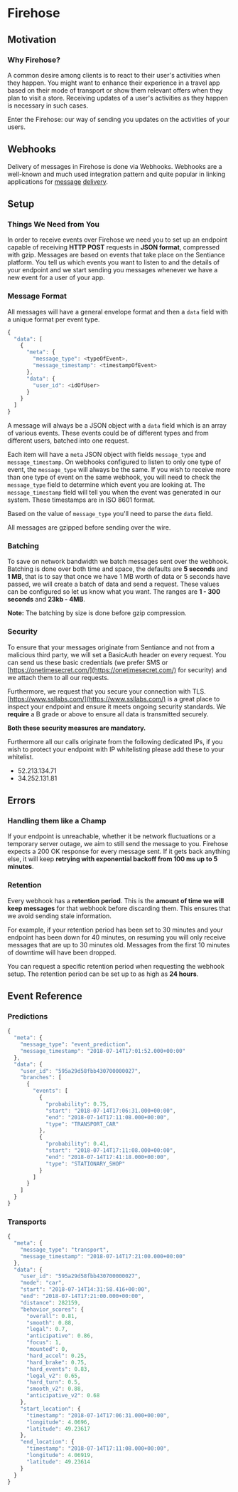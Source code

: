 # Firehose

## Motivation

### Why Firehose?

A common desire among clients is to react to their user's activities when they happen. You might want to enhance their experience in a travel app based on their mode of transport or show them relevant offers when they plan to visit a store. Receiving updates of a user's activities as they happen is necessary in such cases.

Enter the Firehose: our way of sending you updates on the activities of your users.

## Webhooks

Delivery of messages in Firehose is done via Webhooks. Webhooks are a well-known and much used integration pattern and quite popular in linking applications for [message](https://zapier.com/blog/what-are-webhooks/) [delivery](https://sendgrid.com/blog/whats-webhook/).

## Setup

### Things We Need from You

In order to receive events over Firehose we need you to set up an endpoint capable of receiving **HTTP POST** requests in **JSON format**, compressed with gzip. Messages are based on events that take place on the Sentiance platform. You tell us which events you want to listen to and the details of your endpoint and we start sending you messages whenever we have a new event for a user of your app.

### Message Format

All messages will have a general envelope format and then a `data` field with a unique format per event type.

```javascript
{
  "data": [
    {
      "meta": {
        "message_type": <typeOfEvent>,
        "message_timestamp": <timestampOfEvent>
      },
      "data": {
        "user_id": <idOfUser>
      }
    }
  ]
}
```

A message will always be a JSON object with a `data` field which is an array of various events. These events could be of different types and from different users, batched into one request.

Each item will have a `meta` JSON object with fields `message_type` and `message_timestamp`. On webhooks configured to listen to only one type of event, the `message_type` will always be the same. If you wish to receive more than one type of event on the same webhook, you will need to check the `message_type` field to determine which event you are looking at. The `message_timestamp` field will tell you when the event was generated in our system. These timestamps are in ISO 8601 format.

Based on the value of `message_type` you'll need to parse the `data` field. 

All messages are gzipped before sending over the wire.

### Batching

To save on network bandwidth we batch messages sent over the webhook. Batching is done over both time and space, the defaults are **5 seconds** and **1 MB**, that is to say that once we have 1 MB worth of data or 5 seconds have passed, we will create a batch of data and send a request. These values can be configured so let us know what you want. The ranges are **1 - 300 seconds** and **23kb - 4MB**.

**Note:** The batching by size is done before gzip compression.

### Security

To ensure that your messages originate from Sentiance and not from a malicious third party, we will set a BasicAuth header on every request. You can send us these basic credentials \(we prefer SMS or [https://onetimesecret.com/](https://onetimesecret.com/) for security\) and we attach them to all our requests.

Furthermore, we request that you secure your connection with TLS. [https://www.ssllabs.com/](https://www.ssllabs.com/) is a great place to inspect your endpoint and ensure it meets ongoing security standards. We **require** a B grade or above to ensure all data is transmitted securely.

**Both these security measures are mandatory.**

Furthermore all our calls originate from the following dedicated IPs, if you wish to protect your endpoint with IP whitelisting please add these to your whitelist.

* 52.213.134.71
* 34.252.131.81

## Errors

### Handling them like a Champ

If your endpoint is unreachable, whether it be network fluctuations or a temporary server outage, we aim to still send the message to you. Firehose expects a 200 OK response for every message sent. If it gets back anything else, it will keep **retrying with exponential backoff from 100 ms up to 5 minutes**.

### Retention

Every webhook has a **retention period**. This is the **amount of time we will keep messages** for that webhook before discarding them. This ensures that we avoid sending stale information.

For example, if your retention period has been set to 30 minutes and your endpoint has been down for 40 minutes, on resuming you will only receive messages that are up to 30 minutes old. Messages from the first 10 minutes of downtime will have been dropped.

You can request a specific retention period when requesting the webhook setup. The retention period can be set up to as high as **24 hours**.

## Event Reference

### Predictions <a id="predictions"></a>

```javascript
{
  "meta": {
    "message_type": "event_prediction",
    "message_timestamp": "2018-07-14T17:01:52.000+00:00"
  },
  "data": {
    "user_id": "595a29d58fbb430700000027",
    "branches": [
      {
        "events": [
          {
            "probability": 0.75,
            "start": "2018-07-14T17:06:31.000+00:00",
            "end": "2018-07-14T17:11:08.000+00:00",
            "type": "TRANSPORT_CAR"
          },
          {
            "probability": 0.41,
            "start": "2018-07-14T17:11:08.000+00:00",
            "end": "2018-07-14T17:41:18.000+00:00",
            "type": "STATIONARY_SHOP"
          }
        ]
      }
    ]
  }
}
```

### Transports <a id="#transports"></a>

```javascript
{
  "meta": {
    "message_type": "transport",
    "message_timestamp": "2018-07-14T17:21:00.000+00:00"
  },
  "data": {
    "user_id": "595a29d58fbb430700000027",
    "mode": "car",
    "start": "2018-07-14T14:31:58.416+00:00",
    "end": "2018-07-14T17:21:00.000+00:00",
    "distance": 282159,
    "behavior_scores": {
      "overall": 0.81,
      "smooth": 0.88,
      "legal": 0.7,
      "anticipative": 0.86,
      "focus": 1,
      "mounted": 0,
      "hard_accel": 0.25,
      "hard_brake": 0.75,
      "hard_events": 0.83,
      "legal_v2": 0.65,
      "hard_turn": 0.5,
      "smooth_v2": 0.88,
      "anticipative_v2": 0.68
    },
    "start_location": {
      "timestamp": "2018-07-14T17:06:31.000+00:00",
      "longitude": 4.0696,
      "latitude": 49.23617
    },
    "end_location": {
      "timestamp": "2018-07-14T17:11:08.000+00:00",
      "longitude": 4.06919,
      "latitude": 49.23614
    }
  }
}
```

